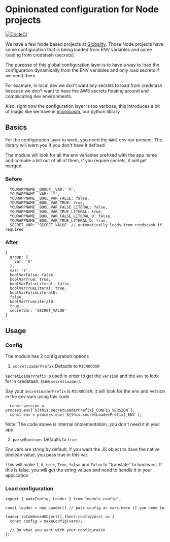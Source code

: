 # Opinionated configuration for Node projects

[![CircleCI](https://circleci.com/gh/globality-corp/nodule-config/tree/master.svg?style=svg)](https://circleci.com/gh/globality-corp/nodule-config/tree/master)

We have a few Node based projects at [Globality](https://www.globality.com).
Those Node projects have some configuration that is being loaded from ENV
variables and some loading from credstash (secrets).

The purpose of this global configuration layer is to have a way to load the
configuration dynamically from the ENV variables and only load secrets if we
need them.

For example, in local dev we don't want any secrets to load from credstash
because we don't want to have the AWS secrets floating around and complicating
dev environments.

Also, right now the configuration layer is too verbose, this introduces a bit
of magic like we have in [microcosm](https://l), our python library

## Basics

For the configuration layer to work, you need the `NAME` env var present. The
library will warn you if you don't have it defined.

The module will look for all the env variables prefixed with the app name and
compile a list out of all of them, if you require secrets, it will get merged.

### Before

```
  YOURAPPNAME__GROUP__VAR: 'X',
  YOURAPPNAME__VAR: 'Y',
  YOURAPPNAME__BOOL_VAR_FALSE: false,
  YOURAPPNAME__BOOL_VAR_TRUE: true,
  YOURAPPNAME__BOOL_VAR_FALSE_LITERAL: false,
  YOURAPPNAME__BOOL_VAR_TRUE_LITERAL: true,
  YOURAPPNAME__BOOL_VAR_FALSE_LITERAL_D: false,
  YOURAPPNAME__BOOL_VAR_TRUE_LITERAL_D: true,
  SECRET_VAR: 'SECRET_VALUE' // automatically loads from credstash if required
```

### After

```
{ 
  group: { 
    var: 'X'  
  },
  var: 'Y',
  boolVarFalse: false,
  boolVarTrue: true,
  boolVarFalseLiteral: false,
  boolVarTrueLiteral: true,
  boolVarFalseLiteralD:
  false,
  boolVarTrueLiteralD:
  true,
  secretVar: 'SECRET_VALUE'
}
```
## Usage

### Config

The module has 2 configuration options

1. `secretLoaderPrefix` Defaults to `MICROCOSM`

`secretLoaderPrefix` is used in order to get the `version` and the `env` to
look for in credstash. (see `secretLoader`).

Say your `secretLoaderPrefix` is `MICROCOSM`, it will look for the env and
version in the env vars using this code

```
  const version = process.env[`${this.secretLoaderPrefix}_CONFIG_VERSION`];
  const env = process.env[`${this.secretLoaderPrefix}_ENV`];
```

Note: The code above is internal implementation, you don't need it in your app.


2. `parseBooleans` Defaults to `true`

Env vars are string by default, if you want the JS object to have the native
boolean value, you pass true in this var.

This will make `1`, `0`, `true`, `True`, `false` and `False` to "translate" to
booleans. If this is false, you will get the string values and need to handle
it in your application

### Load configuration

```
import { makeConfig, Loader } from "nodule-config";

const loader = new Loader() // pass config as vars here if you need to

loader.toCombinedObject().then((configVars) => {
  const config = makeConfig(vars);

  // Do what you want with your configuratin
})
```

